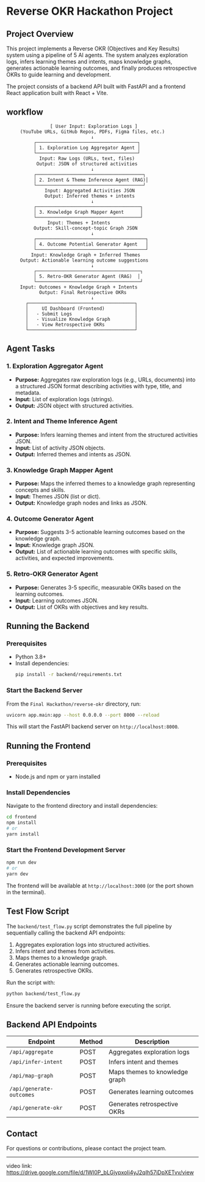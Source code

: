 # Reverse OKR Hackathon Project

## Project Overview
This project implements a Reverse OKR (Objectives and Key Results) system using a pipeline of 5 AI agents. The system analyzes exploration logs, infers learning themes and intents, maps knowledge graphs, generates actionable learning outcomes, and finally produces retrospective OKRs to guide learning and development.

The project consists of a backend API built with FastAPI and a frontend React application built with React + Vite.


## workflow

                    [ User Input: Exploration Logs ]
         (YouTube URLs, GitHub Repos, PDFs, Figma files, etc.)
                                   ↓
              ┌─────────────────────────────────────┐
              │ 1. Exploration Log Aggregator Agent │
              └─────────────────────────────────────┘
                Input: Raw Logs (URLs, text, files)
               Output: JSON of structured activities
                                   ↓
              ┌───────────────────────────────────────┐
              │ 2. Intent & Theme Inference Agent (RAG)│
              └───────────────────────────────────────┘
                  Input: Aggregated Activities JSON
                  Output: Inferred themes + intents
                                   ↓
              ┌──────────────────────────────────────┐
              │ 3. Knowledge Graph Mapper Agent      │
              └──────────────────────────────────────┘
                   Input: Themes + Intents
              Output: Skill-concept-topic Graph JSON
                                   ↓
              ┌────────────────────────────────────────┐
              │ 4. Outcome Potential Generator Agent   │
              └────────────────────────────────────────┘
             Input: Knowledge Graph + Inferred Themes
         Output: Actionable learning outcome suggestions
                                   ↓
              ┌──────────────────────────────────────┐
              │ 5. Retro-OKR Generator Agent (RAG)  │
              └──────────────────────────────────────┘
         Input: Outcomes + Knowledge Graph + Intents
                Output: Final Retrospective OKRs
                                   ↓
           ┌───────────────────────────────────────┐
           │     UI Dashboard (Frontend)           │
           │   - Submit Logs                       │
           │   - Visualize Knowledge Graph         │
           │   - View Retrospective OKRs           │
           └───────────────────────────────────────┘



## Agent Tasks

### 1. Exploration Aggregator Agent
- **Purpose:** Aggregates raw exploration logs (e.g., URLs, documents) into a structured JSON format describing activities with type, title, and metadata.
- **Input:** List of exploration logs (strings).
- **Output:** JSON object with structured activities.

### 2. Intent and Theme Inference Agent
- **Purpose:** Infers learning themes and intent from the structured activities JSON.
- **Input:** List of activity JSON objects.
- **Output:** Inferred themes and intents as JSON.

### 3. Knowledge Graph Mapper Agent
- **Purpose:** Maps the inferred themes to a knowledge graph representing concepts and skills.
- **Input:** Themes JSON (list or dict).
- **Output:** Knowledge graph nodes and links as JSON.

### 4. Outcome Generator Agent
- **Purpose:** Suggests 3-5 actionable learning outcomes based on the knowledge graph.
- **Input:** Knowledge graph JSON.
- **Output:** List of actionable learning outcomes with specific skills, activities, and expected improvements.

### 5. Retro-OKR Generator Agent
- **Purpose:** Generates 3-5 specific, measurable OKRs based on the learning outcomes.
- **Input:** Learning outcomes JSON.
- **Output:** List of OKRs with objectives and key results.

## Running the Backend

### Prerequisites
- Python 3.8+
- Install dependencies:
  ```bash
  pip install -r backend/requirements.txt
  ```

### Start the Backend Server
From the `Final Hackathon/reverse-okr` directory, run:
```bash
uvicorn app.main:app --host 0.0.0.0 --port 8000 --reload
```
This will start the FastAPI backend server on `http://localhost:8000`.

## Running the Frontend

### Prerequisites
- Node.js and npm or yarn installed

### Install Dependencies
Navigate to the frontend directory and install dependencies:
```bash
cd frontend
npm install
# or
yarn install
```

### Start the Frontend Development Server
```bash
npm run dev
# or
yarn dev
```
The frontend will be available at `http://localhost:3000` (or the port shown in the terminal).

## Test Flow Script

The `backend/test_flow.py` script demonstrates the full pipeline by sequentially calling the backend API endpoints:

1. Aggregates exploration logs into structured activities.
2. Infers intent and themes from activities.
3. Maps themes to a knowledge graph.
4. Generates actionable learning outcomes.
5. Generates retrospective OKRs.

Run the script with:
```bash
python backend/test_flow.py
```
Ensure the backend server is running before executing the script.

## Backend API Endpoints

| Endpoint           | Method | Description                          |
|--------------------|--------|----------------------------------|
| `/api/aggregate`       | POST   | Aggregates exploration logs       |
| `/api/infer-intent`    | POST   | Infers intent and themes          |
| `/api/map-graph`       | POST   | Maps themes to knowledge graph    |
| `/api/generate-outcomes` | POST   | Generates learning outcomes       |
| `/api/generate-okr`    | POST   | Generates retrospective OKRs      |

## Contact

For questions or contributions, please contact the project team.

---


video link: https://drive.google.com/file/d/1WI0P_bLGjypxoIi4yJ2qIh57iDpXETvv/view


